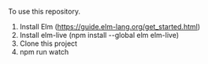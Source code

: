 To use this repository.

1. Install Elm (https://guide.elm-lang.org/get_started.html)
2. Install elm-live (npm install --global elm elm-live)
3. Clone this project
4. npm run watch

